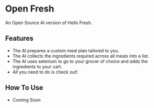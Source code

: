 # Open Fresh

An Open Source AI version of Hello Fresh.

## Features

- The AI prepares a custom meal plan tailored to you.
- The AI collects the ingredients required across all meals into a list.
- The AI uses selenium to go to your grocer of choice and adds the ingredients to your cart.
- All you need to do is check out!

## How To Use

- Coming Soon
